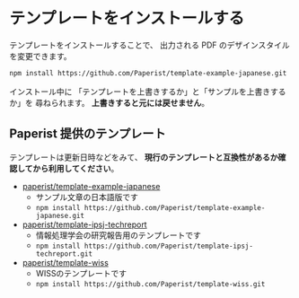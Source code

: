 # テンプレートをインストールする

テンプレートをインストールすることで、
出力される PDF のデザインスタイルを変更できます。

```bash
npm install https://github.com/Paperist/template-example-japanese.git
```

インストール中に
「テンプレートを上書きするか」と「サンプルを上書きするか」を
尋ねられます。
**上書きすると元には戻せません**。

## Paperist 提供のテンプレート

テンプレートは更新日時などをみて、
**現行のテンプレートと互換性があるか確認してから利用してください**。

- [paperist/template-example-japanese]
  - サンプル文章の日本語版です
  - `npm install https://github.com/Paperist/template-example-japanese.git`
- [paperist/template-ipsj-techreport]
  - 情報処理学会の研究報告用のテンプレートです
  - `npm install https://github.com/Paperist/template-ipsj-techreport.git`
- [paperist/template-wiss]
  - WISSのテンプレートです
  - `npm install https://github.com/Paperist/template-wiss.git`

[paperist/template-example-japanese]: https://github.com/Paperist/template-example-japanese
[paperist/template-ipsj-techreport]: https://github.com/Paperist/template-ipsj-techreport
[paperist/template-wiss]: https://github.com/Paperist/template-wiss
